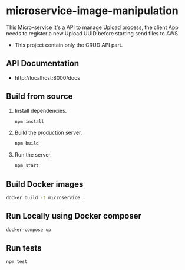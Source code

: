 # microservice-image-manipulation
This Micro-service it's a API to manage Upload process, the client App needs to register a new Upload UUID before starting send files to AWS.
- This project contain only the CRUD API part.

## API Documentation
- http://localhost:8000/docs

## Build from source

1. Install dependencies.

   ```sh
   npm install
   ```

2. Build the production server.

   ```sh
   npm build
   ```

3. Run the server.
   ```sh
   npm start
   ```

## Build Docker images

```sh
docker build -t microservice .
```

## Run Locally using Docker composer

```sh
docker-compose up
```

## Run tests

```sh
npm test
```

